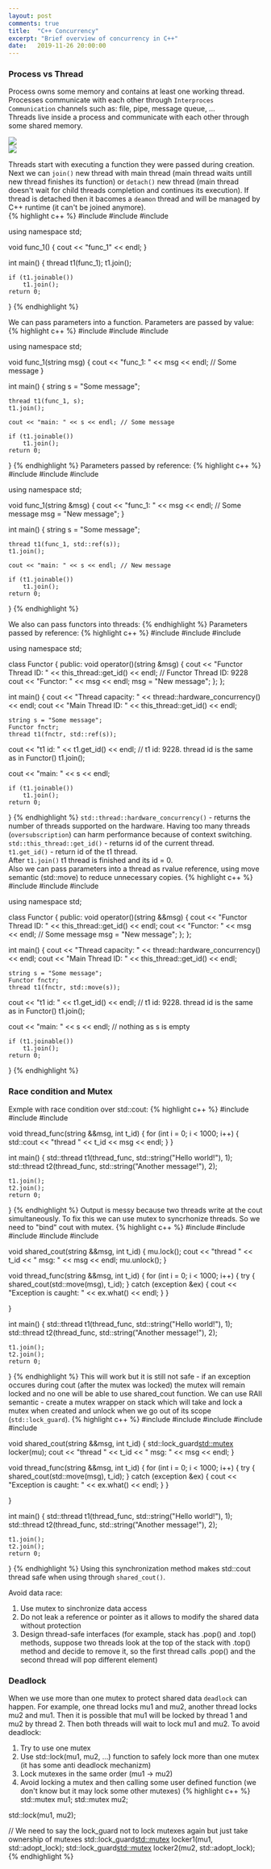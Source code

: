 ```yaml
---
layout: post
comments: true
title:  "C++ Concurrency"
excerpt: "Brief overview of concurrency in C++"
date:   2019-11-26 20:00:00
---
```


### Process vs Thread
Process owns some memory and contains at least one working thread. Processes communicate with each other through `Interproces Communication` channels such as: file, pipe, message queue, ...  
Threads live inside a process and communicate with each other through some shared memory.
<div class="imgcap">
<img src="/assets/c-plus-plus-concurrency/multiprocessing.jpg">
</div>
<div class="imgcap">
<img src="/assets/c-plus-plus-concurrency/multithreading.jpg">
</div>

Threads start with executing a function they were passed during creation. Next we can `join()` new thread with main thread (main thread waits untill new thread finishes its function) or `detach()` new thread (main thread doesn't wait for child threads completion and continues its execution). If thread is detached then it bacomes a `deamon` thread and will be managed by C++ runtime (it can't be joined anymore).  
{% highlight c++ %}
#include <iostream>
#include <string>
#include <thread>

using namespace std;

void func_1()
{
	cout << "func_1" << endl;
}

int main()
{
	thread t1(func_1);
	t1.join();

	if (t1.joinable())
		t1.join();
	return 0;
}
{% endhighlight %}

We can pass parameters into a function. Parameters are passed by value:
{% highlight c++ %}
#include <iostream>
#include <string>
#include <thread>

using namespace std;

void func_1(string msg)
{
	cout << "func_1: " << msg << endl; // Some message
}

int main()
{
	string s = "Some message";

	thread t1(func_1, s);
	t1.join();

	cout << "main: " << s << endl; // Some message

	if (t1.joinable())
		t1.join();
	return 0;
}
{% endhighlight %}
Parameters passed by reference:
{% highlight c++ %}
#include <iostream>
#include <string>
#include <thread>

using namespace std;

void func_1(string &msg)
{
	cout << "func_1: " << msg << endl; // Some message
  msg = "New message";
}

int main()
{
	string s = "Some message";

	thread t1(func_1, std::ref(s));
	t1.join();

	cout << "main: " << s << endl; // New message

	if (t1.joinable())
		t1.join();
	return 0;
}
{% endhighlight %}

We also can pass functors into threads:
{% endhighlight %}
Parameters passed by reference:
{% highlight c++ %}
#include <iostream>
#include <string>
#include <thread>

using namespace std;

class Functor
{
public:
	void operator()(string &msg)
	{
		cout << "Functor Thread ID: " << this_thread::get_id() << endl;   // Functor Thread ID: 9228
		cout << "Functor: " << msg << endl;
		msg = "New message";
	};
};

int main()
{
	cout << "Thread capacity: " << thread::hardware_concurrency() << endl;
	cout << "Main Thread ID: " << this_thread::get_id() << endl;
  
	string s = "Some message";
	Functor fnctr;
	thread t1(fnctr, std::ref(s));
  cout << "t1 id: " << t1.get_id() << endl;    // t1 id: 9228. thread id is the same as in Functor() 
	t1.join();
  
  cout << "main: " << s << endl;

	if (t1.joinable())
		t1.join();
	return 0;
}
{% endhighlight %}
`std::thread::hardware_concurrency()` - returns the number of threads supported on the hardware. Having too many threads (`oversubscription`) can harm performance because of context switching.  
`std::this_thread::get_id()` - returns id of the current thread.  
`t1.get_id()` - return id of the t1 thread.  
After `t1.join()` t1 thread is finished and its id = 0.  
Also we can pass parameters into a thread as rvalue reference, using move semantic (std::move) to reduce unnecessary copies.
{% highlight c++ %}
#include <iostream>
#include <string>
#include <thread>

using namespace std;

class Functor
{
public:
	void operator()(string &&msg)
	{
		cout << "Functor Thread ID: " << this_thread::get_id() << endl;
		cout << "Functor: " << msg << endl;    // Some message
		msg = "New message";
	};
};

int main()
{
	cout << "Thread capacity: " << thread::hardware_concurrency() << endl;
	cout << "Main Thread ID: " << this_thread::get_id() << endl;
  
	string s = "Some message";
	Functor fnctr;
	thread t1(fnctr, std::move(s));
  cout << "t1 id: " << t1.get_id() << endl;    // t1 id: 9228. thread id is the same as in Functor() 
	t1.join();
  
  cout << "main: " << s << endl;   // nothing as s is empty

	if (t1.joinable())
		t1.join();
	return 0;
}
{% endhighlight %}

### Race condition and Mutex
Exmple with race condition over std::cout:
{% highlight c++ %}
#include <iostream>
#include <string>
#include <thread>

void thread_func(string &&msg, int t_id)
{
	for (int i = 0; i < 1000; i++)
	{
			std::cout << "thread " << t_id << msg << endl;
	}
}

int main()
{
	std::thread t1(thread_func, std::string("Hello world!"), 1);
	std::thread t2(thread_func, std::string("Another message!"), 2);

	t1.join();
	t2.join();
	return 0;
}
{% endhighlight %}
Output is messy because two threads write at the cout simultaneously. To fix this we can use mutex to syncrhonize threads. So we need to "bind" cout with mutex.
{% highlight c++ %}
#include <iostream>
#include <string>
#include <vector>
#include <thread>
#include <mutex>

void shared_cout(string &&msg, int t_id)
{
	mu.lock();
	cout << "thread " << t_id << " msg: " << msg << endl;
	mu.unlock();
}

void thread_func(string &&msg, int t_id)
{
	for (int i = 0; i < 1000; i++)
	{
		try
		{
			shared_cout(std::move(msg), t_id);
		}
		catch (exception &ex)
		{
			cout << "Exception is caught: " << ex.what() << endl;
		}
	}

}

int main()
{
	std::thread t1(thread_func, std::string("Hello world!"), 1);
	std::thread t2(thread_func, std::string("Another message!"), 2);

	t1.join();
	t2.join();
	return 0;
}
{% endhighlight %}
This will work but it is still not safe - if an exception occures during cout (after the mutex was locked) the mutex will remain locked and no one will be able to use shared_cout function. We can use RAII semantic - create a mutex wrapper on stack which will take and lock a mutex when created and unlock when we go out of its scope (`std::lock_guard`).
{% highlight c++ %}
#include <iostream>
#include <string>
#include <vector>
#include <thread>
#include <mutex>

void shared_cout(string &&msg, int t_id)
{
	std::lock_guard<std::mutex> locker(mu);
	cout << "thread " << t_id << " msg: " << msg << endl;
}

void thread_func(string &&msg, int t_id)
{
	for (int i = 0; i < 1000; i++)
	{
		try
		{
			shared_cout(std::move(msg), t_id);
		}
		catch (exception &ex)
		{
			cout << "Exception is caught: " << ex.what() << endl;
		}
	}

}

int main()
{
	std::thread t1(thread_func, std::string("Hello world!"), 1);
	std::thread t2(thread_func, std::string("Another message!"), 2);

	t1.join();
	t2.join();
	return 0;
}
{% endhighlight %}
Using this synchronization method makes std::cout thread safe when using through `shared_cout()`.  

Avoid data race:
1. Use mutex to sinchronize data access
2. Do not leak a reference or pointer as it allows to modify the shared data without protection
3. Design thread-safe interfaces (for example, stack has .pop() and .top() methods, suppose two threads look at the top of the stack with .top() method and decide to remove it, so the first thread calls .pop() and the second thread will pop different element)

### Deadlock
When we use more than one mutex to protect shared data `deadlock` can happen. For example, one thread locks mu1 and mu2, another thread locks mu2 and mu1. Then it is possible that mu1 will be locked by thread 1 and mu2 by thread 2. Then both threads will wait to lock mu1 and mu2.
To avoid deadlock:
1. Try to use one mutex
2. Use std::lock(mu1, mu2, ...) function to safely lock more than one mutex (it has some anti deadlock mechanizm) 
3. Lock mutexes in the same order (mu1 -> mu2)
4. Avoid locking a mutex and then calling some user defined function (we don't know but it may lock some other mutexes)
{% highlight c++ %}
std::mutex mu1;
std::mutex mu2;

std::lock(mu1, mu2);

// We need to say the lock_guard not to lock mutexes again but just take ownership of mutexes
std::lock_guard<std::mutex> locker1(mu1, std::adopt_lock);
std::lock_guard<std::mutex> locker2(mu2, std::adopt_lock);
{% endhighlight %}
